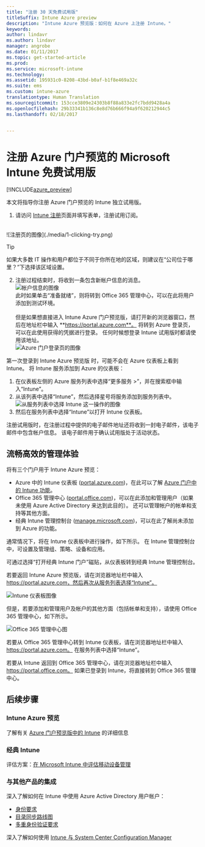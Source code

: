 ```yaml
---
title: "注册 30 天免费试用版"
titleSuffix: Intune Azure preview
description: "Intune Azure 预览版：如何在 Azure 上注册 Intune。"
keywords: 
author: lindavr
ms.author: lindavr
manager: angrobe
ms.date: 01/11/2017
ms.topic: get-started-article
ms.prod: 
ms.service: microsoft-intune
ms.technology: 
ms.assetid: 195931c0-8208-43bd-b0af-b1f8e469a32c
ms.suite: ems
ms.custom: intune-azure
translationtype: Human Translation
ms.sourcegitcommit: 153cce3809e24303b8f88a833e2fc7bdd9428a4a
ms.openlocfilehash: 29b33341b136c8e8d76b666f94a9f620212944c5
ms.lasthandoff: 02/18/2017


---
```


# <a name="sign-up-for-a-microsoft-intune-free-trial-for-the-azure-portal-preview"></a>注册 Azure 门户预览的 Microsoft Intune 免费试用版

[!INCLUDE[azure_preview](../includes/azure_preview.md)]

本文将指导你注册 Azure 门户预览的 Intune 独立试用版。 <!---and prepares your trial with some users so that you can then follow the associated evaluation guide to see how Intune manages mobile devices. ---> <!---or app data when devices are not enrolled in Intune.--->

<!--- ## Assumptions
This sign-up article and the evaluation guide assume you are using the trial for evaluation purposes only and intend to start with a clean environment when you subscribe.

To make it easy for you to get started with the trial, we are setting up a very simple environment that uses only Intune and assumes it will be your sole method of managing devices (known as the mobile device management authority). However, throughout the guide we will point you to deeper technical content if you want to explore farther.

You can do everything in the trial version that you can do in a subscription version; the only difference is you are limited to 100 user accounts in the trial.--->

<!--- ## Sign up for your trial--->
1. 请访问 [Intune 注册](https://portal.office.com/Signup/Signup.aspx?OfferId=40BE278A-DFD1-470a-9EF7-9F2596EA7FF9&dl=INTUNE_A&ali=1#0%20)页面并填写表单，注册试用订阅。

 <!--- If you have a work or school account and want to use that for your Intune trial, follow [these sign-in instructions](https://docs.microsoft.com/en-us/intune/get-started/start-with-a-paid-subscription-to-microsoft-intune-step-1) instead. However, this article assumes that you are not using such an account.---><br/> ![注册页的图像](./media/1-clicking-try.png)

 > [!TIP]
> 如果大多数 IT 操作和用户都位于不同于你所在地的区域，则建议在“公司位于哪里？”下选择该区域设置。

2. 注册过程结束时，将收到一条包含新帐户信息的消息。 <br/> ![帐户信息的图像](./media/2-end-of-sign-up-process.png) <br/>此时如果单击“准备就绪”，则将转到 Office 365 管理中心，可以在此将用户添加到测试环境。 <br/><br/>但是如果想直接进入 Intune Azure 门户预览版，请打开新的浏览器窗口，然后在地址栏中输入 **https://portal.azure.com**。 将转到 Azure 登录页，可以在此使用获得的凭据进行登录。 任何时候想登录 Intune 试用版时都请使用该地址。 <br/> ![Azure 门户登录页的图像](./media/azure-portal-signin.png)

第一次登录到 Intune Azure 预览版 时，可能不会在 Azure 仪表板上看到 Intune。 将 Intune 服务添加到 Azure 的仪表板：
1. 在仪表板左侧的 Azure 服务列表中选择“更多服务 >”，并在搜索框中输入“Intune”。
2. 从该列表中选择“Intune”，然后选择星号将服务添加到服务列表中。<br/> ![从服务列表中选择 Intune 这一操作的图像](./media/azure-add-intune1.png)
3. 然后在服务列表中选择“Intune”以打开 Intune 仪表板。

注册试用版时，在注册过程中提供的电子邮件地址还将收到一封电子邮件，该电子邮件中包含帐户信息。 该电子邮件用于确认试用版处于活动状态。


<!--- ## Add users
Before you leave the Office 365 Admin center for Intune, you need to add some users to your trial account.

In the Office 365 Admin center, you can add users individually or in bulk by uploading a .csv file. We will do both to set up your trial. However, in your production environment, you will probably want to take advantage of your Azure Active Directory user accounts, which you can learn more about in our [Getting Started guide](https://docs.microsoft.com/en-us/intune/get-started/start-with-a-paid-subscription-to-microsoft-intune-step-3) and in the [Next steps](#Next-steps) section of this article.

### Add an individual user
1. Choose either of the options to add a use to open a form that allows you to create a user. Only the items starred with an asterisk (\*) are required.
![Image of add user button options](./media/sign-up/add-user.png)


2.  When you add the user, the final step will be to send the user an email with their temporary Intune password. For the purposes of this evaluation, use your own work email address so you will receive the log-on information and see the email your users will get. You can then use these user identities to enroll test devices.<br/>

 ![Image of add user final step](./media/sign-up/new-user-2.png)

3. If you want to assign a user an admin role after you create it, you can edit the role in the Office 365 Admin center by selecting the user name from your list of users, and then choosing **Edit** in the Role line to see the list of user roles you can select from and assign to that user.

 ![Image of user  role options](./media/sign-up/change-user-role.png)

### Import multiple users
1. You will find the wizard for importing multiple users in the **More** list.

 ![Image of option to add multiple users](./media/sign-up/add-multiple-users.png)

2. To help you set up your .csv file correctly, you can download a template file to populate with your user data. Download the .csv file that contains headers and sample user information to see exactly the kind of data is needed for each field.

 ![Image of first step in bulk enrollment wizard](./media/sign-up/bulk-enroll-step-1.png)


3. After you’ve created and saved your .csv file, choose **Browse** to select the file. Verify, and choose **Next**. Your users will be uploaded and added to your list of active users.

> [!NOTE]
> Your users won't show up in Intune until they've enrolled a device to be managed.

Now it’s time to head over to Intune to start managing your users, their devices, and their apps.--->

## <a name="keeping-the-admin-experiences-straight"></a>流畅高效的管理体验
<!---### Classic Intune
There are two portals you will use for classic Intune:
- The Office 365 Admin center ([portal.office.com](https://portal.office.com))
- The Intune administration console ([manage.microsoft.com](https://manage.microsoft.com))

Normally, you’ll do your work in the Intune administration console, shown below. This is the site where you set up and manage your groups, policies, devices, and apps.

![Image of Intune administration console](./media/sign-up/intune-admin-console.png)

However, you will use the Office 365 Admin center, shown below, to add and manage your users and other aspects of your account, including billing and support.

![Image of Office 365 Admin center](./media/sign-up/office-admin-center.png)

You can navigate from the Office 365 Admin center to the Intune admin console. The admin centers are under the last item in the left navigation pane. Choose **Intune** to open the Intune admin console in a new tab.

![Image of link to Intune administration console](./media/sign-up/link-to-intune.png)

To get from Intune back to the Office 365 Admin center, choose the **Add Users** task on the Groups Overview page.

![Image of link back to Office 365  Admin center](./media/sign-up/task-add-users.png)--->

<!---### Intune Azure preview--->
将有三个门户用于 Intune Azure 预览：
- Azure 中的 Intune 仪表板 ([portal.azure.com](https://portal.azure.com))，在此可以了解 [Azure 门户中的 Intune 功能](what-is-microsoft-intune.md)。
- Office 365 管理中心 ([portal.office.com](https://portal.office.com))，可以在此添加和管理用户（如果未使用 Azure Active Directory 来达到此目的）。 还可以管理帐户的帐单和支持等其他方面。
- 经典 Intune 管理控制台 ([manage.microsoft.com](https://manage.microsoft.com))，可以在此了解尚未添加到 Azure 的功能。

通常情况下，将在 Intune 仪表板中进行操作，如下所示。 在 Intune 管理控制台中，可设置及管理组、策略、设备和应用。

可通过选择“打开经典 Intune 门户”磁贴，从仪表板转到经典 Intune 管理控制台。

若要返回 Intune Azure 预览版，请在浏览器地址栏中输入 https://portal.azure.com，然后再次从服务列表选择“Intune”。

 ![Intune 仪表板图像](./media/intune-azure-dashboard.png)


但是，若要添加和管理用户及帐户的其他方面（包括帐单和支持），请使用 Office 365 管理中心，如下所示。

![Office 365 管理中心图](./media/office-admin-center.png)

若要从 Office 365 管理中心转到 Intune 仪表板，请在浏览器地址栏中输入 https://portal.azure.com。 在服务列表中选择“Intune”。

若要从 Intune 返回到 Office 365 管理中心，请在浏览器地址栏中输入 https://portal.office.com。 如果已登录到 Intune，将直接转到 Office 365 管理中心。

## <a name="next-steps"></a>后续步骤

### <a name="intune-azure-preview"></a>Intune Azure 预览
了解有关 [Azure 门户预览版中的 Intune](what-is-microsoft-intune.md) 的详细信息
### <a name="classic-intune"></a>经典 Intune
评估方案：[在 Microsoft Intune 中评估移动设备管理](https://docs.microsoft.com/intune/understand-explore/mobile-device-management-trial-guide-microsoft-intune)

### <a name="integration-with-other-products"></a>与其他产品的集成
深入了解如何在 Intune 中使用 Azure Active Directory 用户帐户：
- [身份要求](https://docs.microsoft.com/en-us/active-directory/active-directory-hybrid-identity-design-considerations-overview#design-considerations-overview)
- [目录同步路线图](https://docs.microsoft.com/en-us/active-directory/active-directory-hybrid-identity-design-considerations-directory-sync-requirements)
- [多重身份验证要求](https://docs.microsoft.com/en-us/active-directory/active-directory-hybrid-identity-design-considerations-multifactor-auth-requirements)

深入了解如何使用 [Intune 与 System Center Configuration Manager](https://docs.microsoft.com/en-us/sccm/mdm/understand/hybrid-mobile-device-management)

